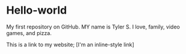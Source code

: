 # Hello-world
My first repository on GitHub.
MY name is Tyler S. I love, family, video games, and pizza.

This is a link to my website;
[I'm an inline-style link]

